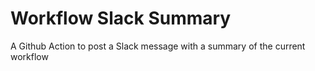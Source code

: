 # Workflow Slack Summary
A Github Action to post a Slack message with a summary of the current workflow
